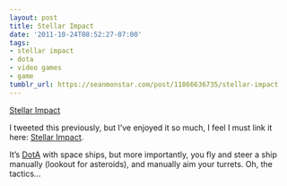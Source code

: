 ```yaml
---
layout: post
title: Stellar Impact
date: '2011-10-24T08:52:27-07:00'
tags:
- stellar impact
- dota
- video games
- game
tumblr_url: https://seanmonstar.com/post/11866636735/stellar-impact
---
```

[Stellar Impact](http://stellar-impact.com)  

I tweeted this previously, but I’ve enjoyed it so much, I feel I must link it here: [Stellar Impact](http://stellar-impact.com).

It’s [DotA](http://en.wikipedia.org/wiki/Defense_of_the_Ancients) with space ships, but more importantly, you fly and steer a ship manually (lookout for asteroids), and manually aim your turrets. Oh, the tactics…

